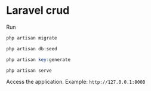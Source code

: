 #  Laravel crud
 Run
```php
php artisan migrate
```
```php
php artisan db:seed
```
```php
php artisan key:generate
```
```php
php artisan serve
```
 Access the application. Example: `http://127.0.0.1:8000`
